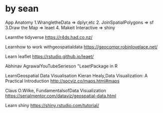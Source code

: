 # by sean

App Anatomy
1.WrangletheData => dplyr,etc
2. JoinSpatialPolygons => sf
3.Draw the Map => leaet
4. Makeit Interactive => shiny


Learnthe tidyverse
https://r4ds.had.co.nz/


Learnhow to work withgeospatialdata
https://geocompr.robinlovelace.net/


Learn leaflet
https://rstudio.github.io/leaet/

Abhinav AgrawalYouTubeSerieson
"LeaetPackage
in R


LearnGeospatial Data Visualisation Kieran Healy,Data Visualization: A Practical Introduction
http://socviz.co/maps.html#maps

Claus O.Wilke, FundamentalsofData Visualization
https://serialmentor.com/dataviz/geospatial-data.html


Learn shiny
https://shiny.rstudio.com/tutorial/
